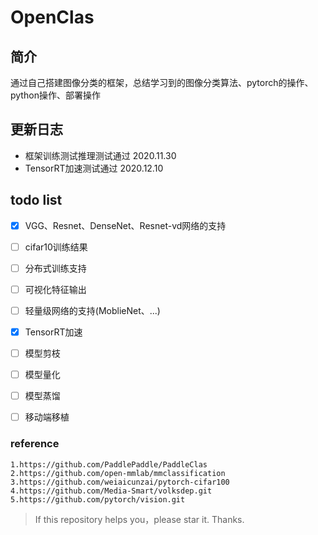 # OpenClas
## 简介
通过自己搭建图像分类的框架，总结学习到的图像分类算法、pytorch的操作、python操作、部署操作

## 更新日志

- 框架训练测试推理测试通过 2020.11.30
- TensorRT加速测试通过 2020.12.10


## todo list
- [x] VGG、Resnet、DenseNet、Resnet-vd网络的支持
- [ ] cifar10训练结果
- [ ] 分布式训练支持
- [ ] 可视化特征输出
- [ ] 轻量级网络的支持(MoblieNet、...)
- [x] TensorRT加速
- [ ] 模型剪枝
- [ ] 模型量化
- [ ] 模型蒸馏
- [ ] 移动端移植








### reference
    1.https://github.com/PaddlePaddle/PaddleClas
    2.https://github.com/open-mmlab/mmclassification
    3.https://github.com/weiaicunzai/pytorch-cifar100
    4.https://github.com/Media-Smart/volksdep.git
    5.https://github.com/pytorch/vision.git
> If this repository helps you，please star it. Thanks.
